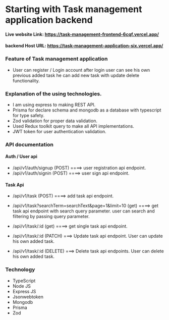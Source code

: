 # Starting with Task management application backend

#### Live website Link: https://task-management-frontend-6cqf.vercel.app/

#### backend Host URL: https://task-management-application-six.vercel.app/

### Feature of Task management application

- User can register / Login account after login user can see his own previous added task he can add new task with update delete functionality.

### Explanation of the using technologies.

- I am using express to making REST API.
- Prisma for declare schema and mongodb as a database with typescript for type safety.
- Zod validation for proper data validation.
- Used Redux toolkit query to make all API implementations.
- JWT token for user authentication validation.

### API documentation

#### Auth / User api

- /api/v1/auth/signup (POST) ====> user registration api endpoint.
- /api/v1/auth/signin (POST) ====> user sign api endpoint.

#### Task Api

- /api/v1/task (POST) ====> add task api endpoint.

- /api/v1/task?searchTerm=searchText&page=1&limit=10 (get) ====> get task api endpoint with search query parameter. user can search and filtering by passing query parameter.

- /api/v1/task/:id (get) ====> get single task api endpoint.

- /api/v1/task/:id (PATCH) ===> Update task api endpoint. User can update his own added task.

- /api/v1/task/:id (DELETE) ===> Delete task api endpoints. User can delete his own added task.

### Technology

- TypeScript
- Node JS
- Express JS
- Jsonwebtoken
- Mongodb
- Prisma
- Zod
